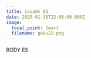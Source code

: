 ```yaml
---
title: sasads ES
date: 2025-01-16T22:08:00.000Z
image:
  focal_point: Smart
  filename: goku22.png
---
```

BODY ES
